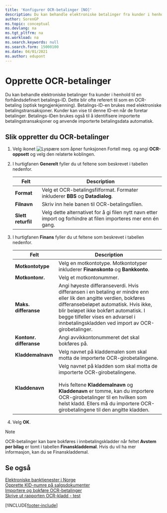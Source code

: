 ```yaml
---
title: 'Konfigurer OCR-betalinger [NO]'
description: Du kan behandle elektroniske betalinger fra kunder i henhold til en forhåndsdefinert betalings-ID i den norske versjonen. Dette blir ofte referert til som en OCR-betaling (optisk tegngjenkjenning).
author: SorenGP
ms.topic: conceptual
ms.devlang: na
ms.tgt_pltfrm: na
ms.workload: na
ms.search.keywords: null
ms.search.form: 15000100
ms.date: 04/01/2021
ms.author: edupont
---
```

# <a name="set-up-ocr-payments" />Opprette OCR-betalinger
Du kan behandle elektroniske betalinger fra kunder i henhold til en forhåndsdefinert betalings-ID. Dette blir ofte referert til som en OCR-betaling (optisk tegngjenkjenning). Betalings-ID-en brukes med elektroniske betalingstransaksjoner. Kunder kan vise til denne ID-en når de foretar betalinger. Betalings-IDen brukes også til å identifisere importerte betalingstransaksjoner og anvende importerte betalingsdata automatisk.  

## <a name="to-set-up-ocr-payments" />Slik oppretter du OCR-betalinger

1.  Velg ikonet ![Lyspære som åpner funksjonen Fortell meg.](../../media/ui-search/search_small.png "Fortell hva du vil gjøre") og angi **OCR-oppsett** og velg den relaterte koblingen.  
2.  I hurtigfanen **Generelt** fyller du ut feltene som beskrevet i tabellen nedenfor.  

    |Felt|Description|  
    |---------------------------------|---------------------------------------|  
    |**Format**|Velg et OCR-betalingsfilformat. Formater inkluderer **BBS** og **Datadialog**.|  
    |**Filnavn**|Skriv inn hele banen til OCR-betalingsfilen.|  
    |**Slett returfil**|Velg dette alternativet for å gi filen nytt navn etter import og forhindre at filen importeres mer enn én gang.|  

3.  I hurtigfanen **Finans** fyller du ut feltene som beskrevet i tabellen nedenfor.  

    |Felt|Description|  
    |---------------------------------|---------------------------------------|  
    |**Motkontotype**|Velg en motkontotype. Motkontotyper inkluderer **Finanskonto** og **Bankkonto**.|  
    |**Motkontonr.**|Velg et motkontonummer.|  
    |**Maks. differanse**|Angi høyeste differanseverdi. Hvis differansen i en betaling er mindre enn eller lik den angitte verdien, bokføres differansebeløpet automatisk. Hvis ikke, blir beløpet ikke bokført automatisk. I begge tilfeller vises en advarsel i innbetalingskladden ved import av OCR-girobetalinger.|  
    |**Kontonr. differanse**|Angi avvikkontonummeret det skal bokføres på.|  
    |**Kladdemalnavn**|Velg navnet på kladdemalen som skal motta de importerte OCR-girobetalingene.|  
    |**Kladdenavn**|Velg navnet på kladden som skal motta de importerte OCR-girobetalingene.<br /><br /> Hvis feltene **Kladdemalnavn** og **Kladdenavn** er tomme, kan du importere OCR-girobetalinger til en hvilken som helst kladd. Ellers må du importere OCR-girobetalingene til den angitte kladden.|  

4.  Velg **OK**.  

> [!NOTE]  
>  OCR-betalinger kan bare bokføres i innbetalingskladder når feltet **Avstem per bilag** er tomt i tabellen **Finanskladdemal**. Hvis du vil ha mer informasjon, kan du se Finanskladdemal.  

## <a name="see-also" />Se også
 [Elektroniske banktjenester i Norge](electronic-banking-in-norway.md)   
 [Opprette KID-numre på salgsdokumenter](how-to-set-up-kid-numbers-on-sales-documents.md)   
 [Importere og bokføre OCR-betalinger](how-to-import-and-post-ocr-payments.md)   
 [Skrive ut rapporten OCR-kladd - test](how-to-print-the-ocr-journal-test-report.md)   
 


[!INCLUDE[footer-include](../../includes/footer-banner.md)]
